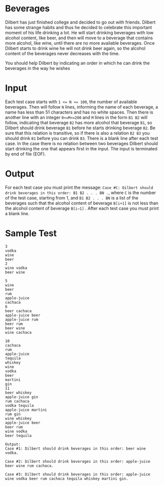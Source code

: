 # Beverages
Dilbert has just finished college and decided to go out with friends. Dilbert has some strange habits and thus he decided to celebrate this important moment of his life drinking a lot. He will start drinking beverages with low alcohol content, like beer, and then will move to a beverage that contains more alcohol, like wine, until there are no more available beverages. Once Dilbert starts to drink wine he will not drink beer again, so the alcohol content of the beverages never decreases with the time.

You should help Dilbert by indicating an order in which he can drink the beverages in the way he wishes

# Input
Each test case starts with `1 <= N <= 100`, the number of available beverages. Then will follow `N` lines, informing the name of each beverage, a name has less than 51 characters and has no white spaces. Then there is another line with an integer `0<=M<=200` and `M` lines in the form `B1 B2` will follow, indicating that beverage `B2` has more alcohol that beverage `B1`, so Dilbert should drink beverage `B1` before he starts drinking beverage  `B2`. Be sure that this relation is transitive, so if there is also a relation  `B2 B3` you should drink `B1` before you can drink `B3`. There is a blank line after each test case. In the case there is no relation between two beverages Dilbert should start drinking the one that appears first in the input. The input is terminated by end of file (EOF).

# Output
For each test case you must print the message: `Case #C: Dilbert should drink beverages in this order: B1 B2 . . . BN .`, where  `C` is the number of the test case, starting from 1, and `B1 B2 . . . BN` is a list of the beverages such that the alcohol content of beverage `B[i+1]`​​  is not less than the alcohol content of beverage `B[i−1]`​​ . After each test case you must print a blank line.

# Sample Test
```
3
vodka
wine
beer
2
wine vodka
beer wine

5
wine
beer
rum
apple-juice
cachaca
6
beer cachaca
apple-juice beer
apple-juice rum
beer rum
beer wine
wine cachaca

10
cachaca
rum
apple-juice
tequila
whiskey
wine
vodka
beer
martini
gin
11
beer whiskey
apple-juice gin
rum cachaca
vodka tequila
apple-juice martini
rum gin
wine whiskey
apple-juice beer
beer rum
wine vodka
beer tequila

Output:
Case #1: Dilbert should drink beverages in this order: beer wine vodka.

Case #2: Dilbert should drink beverages in this order: apple-juice beer wine rum cachaca.

Case #3: Dilbert should drink beverages in this order: apple-juice wine vodka beer rum cachaca tequila whiskey martini gin.
```
